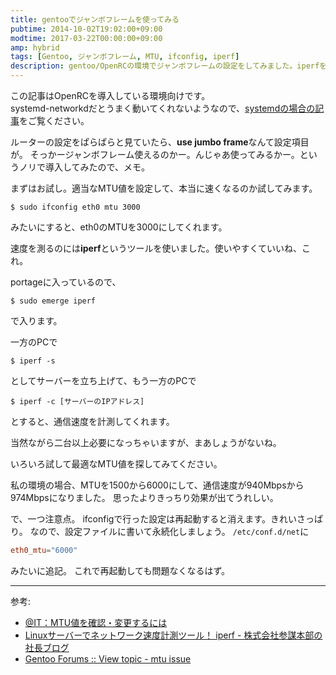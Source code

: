 ```yaml
---
title: gentooでジャンボフレームを使ってみる
pubtime: 2014-10-02T19:02:00+09:00
modtime: 2017-03-22T00:00:00+09:00
amp: hybrid
tags: [Gentoo, ジャンボフレーム, MTU, ifconfig, iperf]
description: gentoo/OpenRCの環境でジャンボフレームの設定をしてみました。iperfを最適使って最適なMTU値を探して、最後に永続化の設定をしています。
---
```


<PS date="2017-03-22" level={1}>

この記事はOpenRCを導入している環境向けです。<br />
systemd-networkdだとうまく動いてくれないようなので、<a href="/blog/2017/03/gentoo-systemd-networkd-change-mtu">systemdの場合の記事</a>をご覧ください。

</PS>

ルーターの設定をぱらぱらと見ていたら、**use jumbo frame**なんて設定項目が。
そっかージャンボフレーム使えるのかー。んじゃあ使ってみるかー。というノリで導入してみたので、メモ。

まずはお試し。適当なMTU値を設定して、本当に速くなるのか試してみます。
``` shell
$ sudo ifconfig eth0 mtu 3000
```
みたいにすると、eth0のMTUを3000にしてくれます。

速度を測るのには**iperf**というツールを使いました。使いやすくていいね、これ。

portageに入っているので、
``` shell
$ sudo emerge iperf
```
で入ります。

一方のPCで
``` shell
$ iperf -s
```
としてサーバーを立ち上げて、もう一方のPCで
``` shell
$ iperf -c [サーバーのIPアドレス]
```
とすると、通信速度を計測してくれます。

当然ながら二台以上必要になっちゃいますが、まあしょうがないね。

いろいろ試して最適なMTU値を探してみてください。

私の環境の場合、MTUを1500から6000にして、通信速度が940Mbpsから974Mbpsになりました。
思ったよりきっちり効果が出てうれしい。

で、一つ注意点。
ifconfigで行った設定は再起動すると消えます。きれいさっぱり。
なので、設定ファイルに書いて永続化しましょう。
`/etc/conf.d/net`に
``` toml
eth0_mtu="6000"
```
みたいに追記。
これで再起動しても問題なくなるはず。

---

参考:
- [@IT：MTU値を確認・変更するには](http://www.atmarkit.co.jp/flinux/rensai/linuxtips/418chkmtu.html)
- [Linuxサーバーでネットワーク速度計測ツール！ iperf - 株式会社参謀本部の社長ブログ](http://www.geek.sc/archives/582)
- [Gentoo Forums :: View topic - mtu issue](https://forums.gentoo.org/viewtopic-t-799384-start-0.html)
